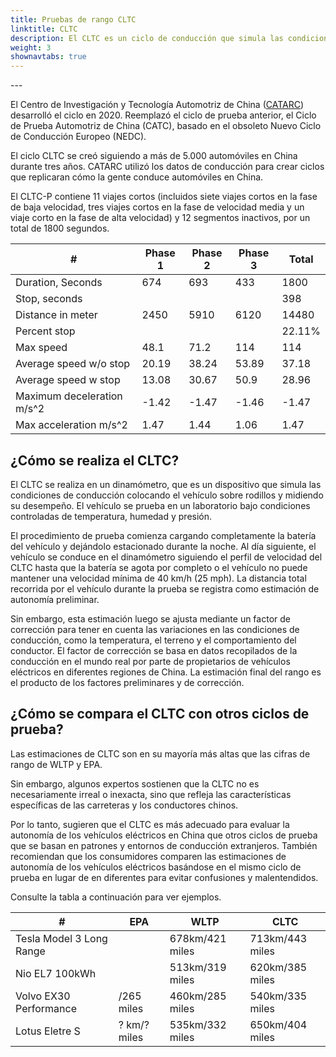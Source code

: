 ```yaml
---
title: Pruebas de rango CLTC
linktitle: CLTC
description: El CLTC es un ciclo de conducción que simula las condiciones y patrones de conducción típicos de los conductores chinos.
weight: 3
shownavtabs: true
---
```

<!-- markdownlint-disable MD033 -->---

El Centro de Investigación y Tecnología Automotriz de China ([CATARC](https://www.catarc.ac.cn/)) desarrolló el ciclo en 2020. Reemplazó el ciclo de prueba anterior, el Ciclo de Prueba Automotriz de China (CATC), basado en el obsoleto Nuevo Ciclo de Conducción Europeo (NEDC).

El ciclo CLTC se creó siguiendo a más de 5.000 automóviles en China durante tres años. CATARC utilizó los datos de conducción para crear ciclos que replicaran cómo la gente conduce automóviles en China.

El CLTC-P contiene 11 viajes cortos (incluidos siete viajes cortos en la fase de baja velocidad, tres viajes cortos en la fase de velocidad media y un viaje corto en la fase de alta velocidad) y 12 segmentos inactivos, por un total de 1800 segundos.

<table class="table table-striped border">
        <thead>
        <tr>
         <th>#
         </th>
         <th>Phase 1
         </th>
         <th>Phase 2
         </th>
         <th>Phase 3
         </th>
         <th>Total
         </th>
        </tr>
    </thead>
    <tbody>
        <tr>
            <td>Duration, Seconds
            </td>
            <td>674
            </td>
            <td>693
            </td>
            <td>433
            </td>
            <td>1800
            </td>
        </tr>
        <tr>
            <td>Stop, seconds
            </td>
            <td>
            </td>
            <td>
            </td>
            <td>
            </td>
            <td>398
            </td>
        </tr>
        <tr>
            <td>Distance in meter
            </td>
            <td>2450
            </td>
            <td>5910
            </td>
            <td>6120
            </td>
            <td>14480
            </td>
        </tr>
        <tr>
            <td>Percent stop
            </td>
            <td>
            </td>
            <td>
            </td>
            <td>
            </td>
            <td>22.11%
            </td>
        </tr>
        <tr>
            <td>Max speed
            </td>
            <td>48.1
            </td>
            <td>71.2
            </td>
            <td>114
            </td>
            <td>114
            </td>
        </tr>
        <tr>
            <td>Average speed w/o stop
            </td>
            <td>20.19
            </td>
            <td>38.24
            </td>
            <td>53.89
            </td>
            <td>37.18
            </td>
        </tr>
        <tr>
            <td>Average speed w stop
            </td>
            <td>13.08
            </td>
            <td>30.67
            </td>
            <td>50.9
            </td>
            <td>28.96
            </td>
        </tr>
         <tr>
            <td>Maximum deceleration m/s^2
            </td>
            <td>-1.42
            </td>
            <td>-1.47
            </td>
            <td>-1.46
            </td>
            <td>-1.47
            </td>
        </tr>
          <tr>
            <td>Max acceleration m/s^2
            </td>
            <td>1.47
            </td>
            <td>1.44
            </td>
            <td>1.06
            </td>
            <td>1.47
            </td>
        </tr>
 </tbody>
</table>

## ¿Cómo se realiza el CLTC?

El CLTC se realiza en un dinamómetro, que es un dispositivo que simula las condiciones de conducción colocando el vehículo sobre rodillos y midiendo su desempeño. El vehículo se prueba en un laboratorio bajo condiciones controladas de temperatura, humedad y presión.

El procedimiento de prueba comienza cargando completamente la batería del vehículo y dejándolo estacionado durante la noche. Al día siguiente, el vehículo se conduce en el dinamómetro siguiendo el perfil de velocidad del CLTC hasta que la batería se agota por completo o el vehículo no puede mantener una velocidad mínima de 40 km/h (25 mph). La distancia total recorrida por el vehículo durante la prueba se registra como estimación de autonomía preliminar.

Sin embargo, esta estimación luego se ajusta mediante un factor de corrección para tener en cuenta las variaciones en las condiciones de conducción, como la temperatura, el terreno y el comportamiento del conductor. El factor de corrección se basa en datos recopilados de la conducción en el mundo real por parte de propietarios de vehículos eléctricos en diferentes regiones de China. La estimación final del rango es el producto de los factores preliminares y de corrección.

## ¿Cómo se compara el CLTC con otros ciclos de prueba?

Las estimaciones de CLTC son en su mayoría más altas que las cifras de rango de WLTP y EPA.

Sin embargo, algunos expertos sostienen que la CLTC no es necesariamente irreal o inexacta, sino que refleja las características específicas de las carreteras y los conductores chinos.

Por lo tanto, sugieren que el CLTC es más adecuado para evaluar la autonomía de los vehículos eléctricos en China que otros ciclos de prueba que se basan en patrones y entornos de conducción extranjeros. También recomiendan que los consumidores comparen las estimaciones de autonomía de los vehículos eléctricos basándose en el mismo ciclo de prueba en lugar de en diferentes para evitar confusiones y malentendidos.

Consulte la tabla a continuación para ver ejemplos.
<table class="table table-striped border">
        <thead>
        <tr>
         <th>#
         </th>
         <th>EPA
         </th>
         <th>WLTP
         </th>
         <th>CLTC
         </th>
        </tr>
    </thead>
    <tbody>
        <tr>
            <td>Tesla Model 3 Long Range
            </td>
            <td>
            </td>
            <td>678km/421 miles
            </td>
            <td>713km/443 miles
            </td>
        </tr>
        <tr>
            <td>Nio EL7 100kWh
            </td>
            <td>
            </td>
            <td>513km/319 miles
            </td>
            <td>620km/385 miles
            </td>
        </tr>
        <tr>
            <td>Volvo EX30 Performance
            </td>
            <td>/265 miles
            </td>
            <td>460km/285 miles
            </td>
            <td>540km/335 miles
            </td>
        </tr>
           <tr>
            <td>Lotus Eletre S
            </td>
            <td>? km/? miles
            </td>
            <td>535km/332 miles
            </td>
            <td>650km/404 miles
            </td>
        </tr>
 </tbody>
</table>

